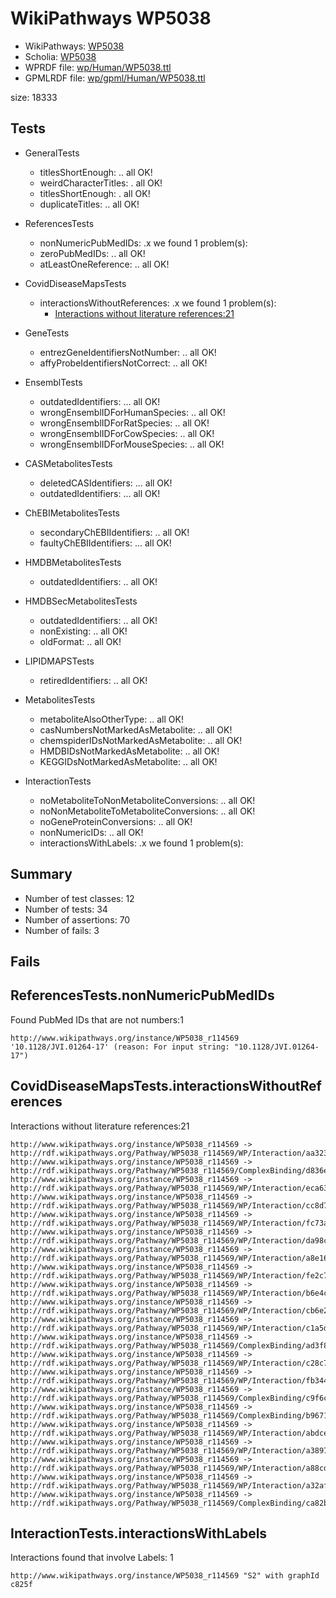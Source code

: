 # WikiPathways WP5038

* WikiPathways: [WP5038](https://identifiers.org/wikipathways:WP5038)
* Scholia: [WP5038](https://scholia.toolforge.org/wikipathways/WP5038)
* WPRDF file: [wp/Human/WP5038.ttl](../wp/Human/WP5038.ttl)
* GPMLRDF file: [wp/gpml/Human/WP5038.ttl](../wp/gpml/Human/WP5038.ttl)

size: 18333
## Tests

* GeneralTests
    * titlesShortEnough: .. all OK!
    * weirdCharacterTitles: . all OK!
    * titlesShortEnough: . all OK!
    * duplicateTitles: .. all OK!

* ReferencesTests
    * nonNumericPubMedIDs: .x we found 1 problem(s):
    * zeroPubMedIDs: .. all OK!
    * atLeastOneReference: .. all OK!

* CovidDiseaseMapsTests
    * interactionsWithoutReferences: .x we found 1 problem(s):
        * [Interactions without literature references:21](#2e295b5d)

* GeneTests
    * entrezGeneIdentifiersNotNumber: .. all OK!
    * affyProbeIdentifiersNotCorrect: .. all OK!

* EnsemblTests
    * outdatedIdentifiers: ... all OK!
    * wrongEnsemblIDForHumanSpecies: .. all OK!
    * wrongEnsemblIDForRatSpecies: .. all OK!
    * wrongEnsemblIDForCowSpecies: .. all OK!
    * wrongEnsemblIDForMouseSpecies: .. all OK!

* CASMetabolitesTests
    * deletedCASIdentifiers: ... all OK!
    * outdatedIdentifiers: ... all OK!

* ChEBIMetabolitesTests
    * secondaryChEBIIdentifiers: .. all OK!
    * faultyChEBIIdentifiers: ... all OK!

* HMDBMetabolitesTests
    * outdatedIdentifiers: .. all OK!

* HMDBSecMetabolitesTests
    * outdatedIdentifiers: .. all OK!
    * nonExisting: .. all OK!
    * oldFormat: .. all OK!

* LIPIDMAPSTests
    * retiredIdentifiers: .. all OK!

* MetabolitesTests
    * metaboliteAlsoOtherType: .. all OK!
    * casNumbersNotMarkedAsMetabolite: .. all OK!
    * chemspiderIDsNotMarkedAsMetabolite: .. all OK!
    * HMDBIDsNotMarkedAsMetabolite: .. all OK!
    * KEGGIDsNotMarkedAsMetabolite: .. all OK!

* InteractionTests
    * noMetaboliteToNonMetaboliteConversions: .. all OK!
    * noNonMetaboliteToMetaboliteConversions: .. all OK!
    * noGeneProteinConversions: .. all OK!
    * nonNumericIDs: .. all OK!
    * interactionsWithLabels: .x we found 1 problem(s):

## Summary

* Number of test classes: 12
* Number of tests: 34
* Number of assertions: 70
* Number of fails: 3

## Fails

<a name="eb09a4fa" />

## ReferencesTests.nonNumericPubMedIDs

Found PubMed IDs that are not numbers:1
```
http://www.wikipathways.org/instance/WP5038_r114569 '10.1128/JVI.01264-17' (reason: For input string: "10.1128/JVI.01264-17")

```
<a name="2e295b5d" />

## CovidDiseaseMapsTests.interactionsWithoutReferences

Interactions without literature references:21
```
http://www.wikipathways.org/instance/WP5038_r114569 -> http://rdf.wikipathways.org/Pathway/WP5038_r114569/WP/Interaction/aa323
http://www.wikipathways.org/instance/WP5038_r114569 -> http://rdf.wikipathways.org/Pathway/WP5038_r114569/ComplexBinding/d836e
http://www.wikipathways.org/instance/WP5038_r114569 -> http://rdf.wikipathways.org/Pathway/WP5038_r114569/WP/Interaction/eca63
http://www.wikipathways.org/instance/WP5038_r114569 -> http://rdf.wikipathways.org/Pathway/WP5038_r114569/WP/Interaction/cc8d7
http://www.wikipathways.org/instance/WP5038_r114569 -> http://rdf.wikipathways.org/Pathway/WP5038_r114569/WP/Interaction/fc73a
http://www.wikipathways.org/instance/WP5038_r114569 -> http://rdf.wikipathways.org/Pathway/WP5038_r114569/WP/Interaction/da98c
http://www.wikipathways.org/instance/WP5038_r114569 -> http://rdf.wikipathways.org/Pathway/WP5038_r114569/WP/Interaction/a8e16
http://www.wikipathways.org/instance/WP5038_r114569 -> http://rdf.wikipathways.org/Pathway/WP5038_r114569/WP/Interaction/fe2c7
http://www.wikipathways.org/instance/WP5038_r114569 -> http://rdf.wikipathways.org/Pathway/WP5038_r114569/WP/Interaction/b6e4c
http://www.wikipathways.org/instance/WP5038_r114569 -> http://rdf.wikipathways.org/Pathway/WP5038_r114569/WP/Interaction/cb6e2
http://www.wikipathways.org/instance/WP5038_r114569 -> http://rdf.wikipathways.org/Pathway/WP5038_r114569/WP/Interaction/c1a5d
http://www.wikipathways.org/instance/WP5038_r114569 -> http://rdf.wikipathways.org/Pathway/WP5038_r114569/ComplexBinding/ad3f8
http://www.wikipathways.org/instance/WP5038_r114569 -> http://rdf.wikipathways.org/Pathway/WP5038_r114569/WP/Interaction/c28c7
http://www.wikipathways.org/instance/WP5038_r114569 -> http://rdf.wikipathways.org/Pathway/WP5038_r114569/WP/Interaction/fb344
http://www.wikipathways.org/instance/WP5038_r114569 -> http://rdf.wikipathways.org/Pathway/WP5038_r114569/ComplexBinding/c9f6c
http://www.wikipathways.org/instance/WP5038_r114569 -> http://rdf.wikipathways.org/Pathway/WP5038_r114569/ComplexBinding/b9671
http://www.wikipathways.org/instance/WP5038_r114569 -> http://rdf.wikipathways.org/Pathway/WP5038_r114569/WP/Interaction/abdce
http://www.wikipathways.org/instance/WP5038_r114569 -> http://rdf.wikipathways.org/Pathway/WP5038_r114569/WP/Interaction/a3897
http://www.wikipathways.org/instance/WP5038_r114569 -> http://rdf.wikipathways.org/Pathway/WP5038_r114569/WP/Interaction/a88cd
http://www.wikipathways.org/instance/WP5038_r114569 -> http://rdf.wikipathways.org/Pathway/WP5038_r114569/WP/Interaction/a32af
http://www.wikipathways.org/instance/WP5038_r114569 -> http://rdf.wikipathways.org/Pathway/WP5038_r114569/ComplexBinding/ca82b

```
<a name="630d2678" />

## InteractionTests.interactionsWithLabels

Interactions found that involve Labels: 1
```
http://www.wikipathways.org/instance/WP5038_r114569 "S2" with graphId c825f

```

